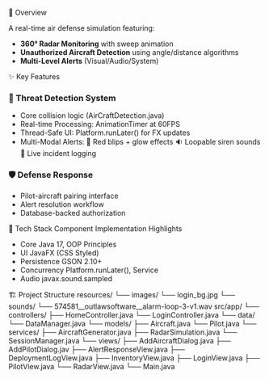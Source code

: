 📌 Overview

A real-time air defense simulation featuring:
- **360° Radar Monitoring** with sweep animation
- **Unauthorized Aircraft Detection** using angle/distance algorithms
- **Multi-Level Alerts** (Visual/Audio/System)

✨ Key Features

### 🚨 Threat Detection System
- Core collision logic (AirCraftDetection.java)
- Real-time Processing: AnimationTimer at 60FPS
- Thread-Safe UI: Platform.runLater() for FX updates
- Multi-Modal Alerts:
🔴 Red blips + glow effects
🔉 Loopable siren sounds
📝 Live incident logging

### 🛡️ Defense Response
- Pilot-aircraft pairing interface
- Alert resolution workflow
- Database-backed authorization



🧰 Tech Stack
Component	Implementation Highlights
- Core	Java 17, OOP Principles
- UI	JavaFX (CSS Styled)
- Persistence	GSON 2.10+
- Concurrency	Platform.runLater(), Service
- Audio	javax.sound.sampled

🏗️ Project Structure
resources/
  └── images/
      └── login_bg.jpg
  └── sounds/
      └── 574581__outlawsoftware__alarm-loop-3-v1.wav
src/app/
  └── controllers/
      ├── HomeController.java
      └── LoginController.java
  └── data/
      └── DataManager.java
  └── models/
      ├── Aircraft.java
      └── Pilot.java
  └── services/
      ├── AircraftGenerator.java
      ├── RadarSimulation.java
      └── SessionManager.java
  └── views/
      ├── AddAircraftDialog.java
      ├── AddPilotDialog.jav
      ├── AlertResponseView.java
      ├── DeploymentLogView.java
      ├── InventoryView.java
      ├── LoginView.java
      ├── PilotView.java
      └── RadarView.java
  └── Main.java

